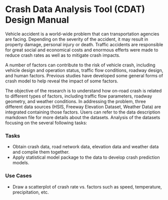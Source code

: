 # Crash Data Analysis Tool (CDAT) Design Manual

Vehicle accident is a world-wide problem that can transportation agencies are facing. Depending on the severity of the accident, it may result in property damage, personal injury or death. Traffic accidents are responsible for great social and economical costs and enormous efferts were made to reduce crash rates as well as to mitigate crash impacts.

A number of factors can contribute to the risk of vehicle crash, including vehicle design and operation status, traffic flow conditions, roadway design, and human factors. Previous studies have developed some general forms of crash model to help reveal the impact of some factors.

The objective of the research is to understand how on-road crash is related to different types of factors, including traffic flow parameters, roadway geometry, and weather conditions. In addressing the problem, three different data sources (HSIS, Freeway Elevation Dataset, Weather Data) are integrated containing those factors. Users can refer to the data description markdown file for more details about the datasets. Analysis of the datasets focusing on the several following tasks:

### Tasks
- Obtain crash data, road network data, elevation data and weather data and complie them together.
- Apply statistical model package to the data to develop crash prediction models.

### Use Cases
- Draw a scatterplot of crash rate vs. factors such as speed, temperature, precipitation, etc.
